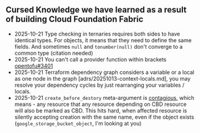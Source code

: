 ## Cursed Knowledge we have learned as a result of building Cloud Foundation Fabric

<!-- new entries go at the top -->

* 2025-10-21 Type checking in ternaries requires both sides to have identical types. For objects, it means that they need to define the same fields. And sometimes `null` and `tonumber(null)` don't converge to a common type (citation needed)
* 2025-10-21 You can't call a provider function within brackets [opentofu#3401](https://github.com/opentofu/opentofu/issues/3401)
* 2025-10-21 Terraform dependency graph considers a variable or a local as one node in the graph [adrs/20251013-context-locals.md], you may resolve your dependency cycles by just rearranging your variables / locals.
* 2025-10-21 `create_before_destory` meta-argument is [contagious](https://github.com/hashicorp/terraform/blob/main/docs/destroying.md#forced-create-before-destroy), which means - any resource that any resource depending on CBD resource will also be marked as CBD. This hits hard, when affected resource is silently accepting creation with the same name, even if the object exists (`google_storage_bucket_object`, I'm looking at you)
